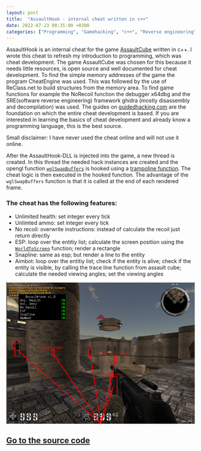 ```yaml
---
layout: post
title:  "AssaultHook - internal cheat written in c++"
date: 2022-07-23 00:35:00 +0200
categories: ["Programming", "Gamehacking", "c++", "Reverse engineering"]
---
```

AssaultHook is an internal cheat for the game [AssaultCube](https://github.com/assaultcube/AC) written in c++. I wrote this cheat to refresh my introduction to programming, which was cheat development. The game AssaultCube was chosen for this because it needs little resources, is open source and well documented for cheat development. To find the simple memory addresses of the game the program CheatEngine was used. This was followed by the use of ReClass.net to build structures from the memory area. To find game functions for example the NoRecoil function the debugger x64dbg and the SRE(software reverse engineering) framework ghidra (mostly disassembly and decompilation) was used. The guides on [guidedhacking.com](https://guidedhacking.com) are the foundation on which the entire cheat development is based. If you are interested in learning the basics of cheat development and already know a programming language, this is the best source.

Small disclaimer: I have never used the cheat online and will not use it online.

After the AssaultHook-DLL is injected into the game, a new thread is created. In this thread the needed hack instances are created and the opengl function [`wglSwapBuffers`](https://docs.microsoft.com/en-us/windows/win32/api/wingdi/nf-wingdi-wglswaplayerbuffers) is hooked using a [trampoline function](http://jbremer.org/x86-api-hooking-demystified/#ah-trampoline). The cheat logic is then executed in the hooked function. The advantage of the `wglSwapBuffers` function is that it is called at the end of each rendered frame.

### The cheat has the following features:
- Unlimited health: set integer every tick
- Unlimted ammo: set integer every tick
- No recoil: overwrite instructions: instead of calculate the recoil just return directly
- ESP: loop over the entitiy list; calculate the screen position using the [`WorldToScreen`](https://guidedhacking.com/threads/world2screen-direct3d-and-opengl-worldtoscreen-functions.8044/) function; render a rectangle
- Snapline: same as esp; but render a line to the entity
- Aimbot: loop over the entitiy list; check if the entity is alive; check if the entity is visible, by calling the trace line function from assault cube; calculate the needed viewing angles; set the viewing angles

![Block-UI Overview](/assets/images/2022-07-23_assault_hook.png)
## [Go to the source code](https://github.com/matseee/AssaultHook)